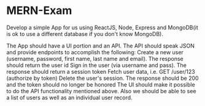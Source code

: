 # MERN-Exam

Develop a simple App for us using ReactJS, Node, Express and MongoDB(it is ok to use a different database if you don't know MongoDB).

The App should have a UI portion and an API.  The API should speak JSON and provide endpoints to accomplish the following:
Create a new user (username, password, first name, last name and email). The response should return the user id
Sign in the user (via username and pass). The response should return a session token
Fetch user data, i.e. GET /user/123 (authorize by token)
Delete the user's session. The response should be 200 and the token should no longer be honored
The UI should make it possible to do the API functionality mentioned above. Also we should be able to see a list of users as well as an individual user record. 